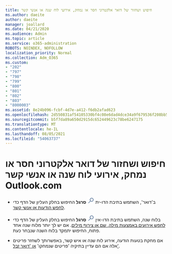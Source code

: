 ```yaml
---
title: חיפוש ושחזור של דואר אלקטרוני חסר או נמחק, אירועי לוח שנה או אנשי קשר
ms.author: daeite
author: daeite
manager: joallard
ms.date: 04/21/2020
ms.audience: Admin
ms.topic: article
ms.service: o365-administration
ROBOTS: NOINDEX, NOFOLLOW
localization_priority: Normal
ms.collection: Adm_O365
ms.custom:
- "202"
- "797"
- "798"
- "799"
- "800"
- "801"
- "802"
- "803"
- "8000003"
ms.assetid: 8e24b096-fcbf-4d7e-a412-f6db2afad623
ms.openlocfilehash: 2d550831af54105330bf4c08e6dad4dce34a9f679536f208bb5e037471cd0c50
ms.sourcegitcommit: b5f7da89a650d2915dc652449623c78be6247175
ms.translationtype: MT
ms.contentlocale: he-IL
ms.lasthandoff: 08/05/2021
ms.locfileid: "54063737"
---
```

# <a name="find-and-recover-missing-or-deleted-email-calendar-events-or-contacts-outlookcom"></a>חיפוש ושחזור של דואר אלקטרוני חסר או נמחק, אירועי לוח שנה או אנשי קשר Outlook.com

- ב'דואר', השתמש בתיבת הדו-ית <img src='data:image/png;base64,iVBORw0KGgoAAAANSUhEUgAAABUAAAAVBAMAAABbObilAAAAKlBMVEX///+WqL7l6u8vUn8iR3azwNDCzNlObJFAYIkDLWNeeZuks8d7ka1thaRtSbf+AAAAS0lEQVQI12MgFjAdmVkKY6csYxK5AGUbAqWsIUzGBiARAmGzCwAJlgQwmyMARiDEEeoxzWEyQZivLAS3l8kQ4RplkDF4hRkWEvQSABbdDSdqA/J0AAAAAElFTkSuQmCC' />
 **סרגל** החיפוש בחלק העליון של הדף כדי [לחפש הודעות או אנשי קשר](https://support.office.com/article/88108edf-028e-4306-b87e-7400bbb40aa7?wt.mc_id=Office_Outlook_com_Alchemy).
  
- בלוח שנה, השתמש בתיבת הדו-אין <img src='data:image/png;base64,iVBORw0KGgoAAAANSUhEUgAAABUAAAAVBAMAAABbObilAAAAKlBMVEX///+WqL7l6u8vUn8iR3azwNDCzNlObJFAYIkDLWNeeZuks8d7ka1thaRtSbf+AAAAS0lEQVQI12MgFjAdmVkKY6csYxK5AGUbAqWsIUzGBiARAmGzCwAJlgQwmyMARiDEEeoxzWEyQZivLAS3l8kQ4RplkDF4hRkWEvQSABbdDSdqA/J0AAAAAElFTkSuQmCC' />
 **סרגל** החיפוש בחלק העליון של הדף כדי [לחפש אירועים באמצעות מילה, שם או צירוף מילים](https://support.office.com/article/5bc05289-c84c-4849-95a8-7eac05ed478a?wt.mc_id=Office_Outlook_com_Alchemy). אם יש לך יותר מלוח שנה אחד פתוח, החיפוש יתמקד בלוח השנה שנבחר כעת.
  
- אם מחקת בטעות הודעה, אירוע לוח שנה או איש קשר, באפשרותך לשחזר פריטים אלה אם הם עדיין בתיקיה 'פריטים שנמחקו' [או 'דואר זבל'](https://support.office.com/article/cf06ab1b-ae0b-418c-a4d9-4e895f83ed50?wt.mc_id=Office_Outlook_com_Alchemy).